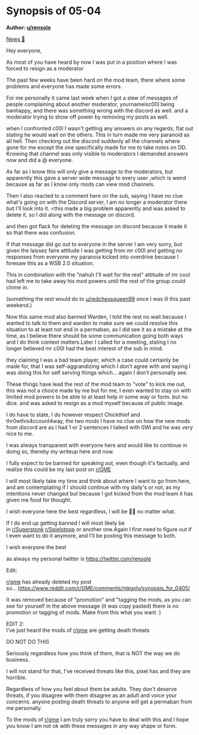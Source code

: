 Synopsis of 05-04
=================

**Author: [u/rensole](https://www.reddit.com/user/rensole/)**

[News 📰](https://www.reddit.com/r/Superstonk/search?q=flair_name%3A%22News%20%F0%9F%93%B0%22&restrict_sr=1)

Hey everyone,

As most of you have heard by now I was put in a position where I was forced to resign as a moderator

The past few weeks have been hard on the mod team, there where some problems and everyone has made some errors.

For me personally it came last week when I got a slew of messages of people complaining about another moderator, yournameisc00l being banhappy, and there was something wrong with the discord as well. and a moderator trying to show off power by removing my posts as well.

when I confronted c00l I wasn't getting any answers on any regards, flat out stating he would wait on the others. This in turn made me very paranoid as all hell. Then checking out the discord suddenly all the channels where gone for me except the one specifically made for me to take notes on DD. Knowing that channel was only visible to moderators I demanded answers now and did a @ everyone.

As far as I know this will only give a message to the moderators, but apparently this gave a server wide message to every user ,which is weird because as far as I know only mods can view mod channels.

Then I also reacted to a comment here on the sub, saying I have no clue what's going on with the Discord server, I am no longer a moderator there but I'll look into it. <this made a big problem apparently and was asked to delete it, so I did along with the message on discord.

and then got flack for deleting the message on discord because it made it so that there was confusion.

If that message did go out to everyone in the server I am very sorry, but given the laissez faire attitude I was getting from mr c00l and getting no responses from everyone my paranoia kicked into overdrive because I foresaw this as a WSB 2.0 situation.

This in combination with the "nahuh I'll wait for the rest" attitude of mr cool had left me to take away his mod powers until the rest of the group could chime in.

(something the rest would do to [u/redchessqueen99](https://www.reddit.com/u/redchessqueen99/) once I was ill this past weekend.)

Now this same mod also banned Warden, I told the rest no wait because I wanted to talk to them and warden to make sure we could resolve this situation to at least not end in a permaban, as I did see it as a mistake at the time, as I believe there should be some communication going both ways and I do think context matters.Later I called for a meeting, stating I no longer believed mr c00l had the best interest of the sub in mind.

they claiming I was a bad team player, which a case could certainly be made for, that I was self-aggrandizing which I don't agree with and saying I was doing this for self serving things which... again I don't personally see.

These things have lead the rest of the mod team to "vote" to kick me out, this was not a choice made by me but for me, I even wanted to stay on with limited mod powers to be able to at least help in some way or form. but no dice. and was asked to resign as a mod myself because of public image.

I do have to state, I do however respect Chickthief and thr0wthis4ccount4way, the two mods I have no clue on how the new mods from discord are as I had 1 or 2 sentences I talked with 0Wl and he was very nice to me.

I was always transparent with everyone here and would like to continue in doing so, thereby my writeup here and now.

I fully expect to be banned for speaking out, even though it's factually, and realize this could be my last post on [r/GME](https://www.reddit.com/r/GME/)

I will most likely take my time and think about where I want to go from here, and am contemplating if I should continue with my daily's or not, as my intentions never changed but because I got kicked from the mod team it has given me food for thought.

I wish everyone here the best regardless, I will be 💎👐 no matter what.

If I do end up getting banned I will most likely be in [r/Superstonk](https://www.reddit.com/r/Superstonk/) [r/Spielstopp](https://www.reddit.com/r/Spielstopp/) or another one.Again I first need to figure out if I even want to do it anymore, and I'll be posting this message to both.

I wish everyone the best

as always my personal twitter is <https://twitter.com/rensole>

Edit:

[r/gme](https://www.reddit.com/r/gme/) has already deleted my post so... <https://www.reddit.com/r/GME/comments/mkgolv/synopsis_for_0405/>

It was removed because of "promotion" and "tagging the mods, as you can see for yourself in the above message (it was copy pasted) there is no promotion or tagging of mods. Make from this what you want :)

EDIT 2:\
I've just heard the mods of [r/gme](https://www.reddit.com/r/gme/) are getting death threats

DO NOT DO THIS

Seriously regardless how you think of them, that is NOT the way we do business.

I will not stand for that, I've received threats like this, pixel has and they are horrible.

Regardless of how you feel about them be adults. They don't deserve threats, if you disagree with them disagree as an adult and voice your concerns. anyone posting death threats to anyone will get a permaban from me personally.

To the mods of [r/gme](https://www.reddit.com/r/gme/) I am truly sorry you have to deal with this and I hope you know I am not ok with these messages in any way shape or form.
